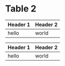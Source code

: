 
# Table 2

Header 1 | Header 2
---------|----------
hello      | world

| Header 1 | Header 2 |
| ---------|----------|
| hello      | world      |